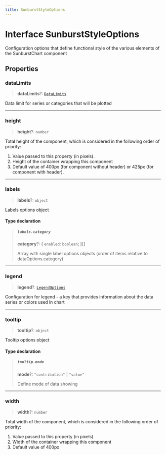 ```yaml
---
title: SunburstStyleOptions
---
```


# Interface SunburstStyleOptions

Configuration options that define functional style of the various elements of the SunburstChart component

## Properties

### dataLimits

> **dataLimits**?: [`DataLimits`](interface.DataLimits.md)

Data limit for series or categories that will be plotted

***

### height

> **height**?: `number`

Total height of the component, which is considered in the following order of priority:

1. Value passed to this property (in pixels).
2. Height of the container wrapping this component
3. Default value of 400px (for component without header) or 425px (for component with header).

***

### labels

> **labels**?: `object`

Labels options object

#### Type declaration

> ##### `labels.category`
>
> **category**?: \{
> `enabled`: `boolean`;
> }[]
>
> Array with single label options objects (order of items relative to dataOptions.category)
>
>

***

### legend

> **legend**?: [`LegendOptions`](../type-aliases/type-alias.LegendOptions.md)

Configuration for legend - a key that provides information about the data series or colors used in chart

***

### tooltip

> **tooltip**?: `object`

Tooltip options object

#### Type declaration

> ##### `tooltip.mode`
>
> **mode**?: `"contribution"` \| `"value"`
>
> Define mode of data showing
>
>

***

### width

> **width**?: `number`

Total width of the component, which is considered in the following order of priority:

1. Value passed to this property (in pixels)
2. Width of the container wrapping this component
3. Default value of 400px
